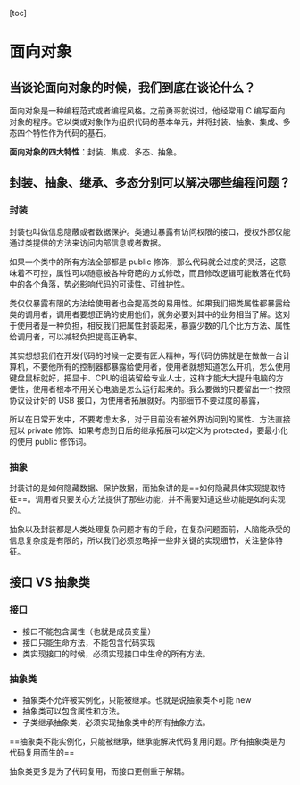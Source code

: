 [toc]



# 面向对象

## 当谈论面向对象的时候，我们到底在谈论什么？

面向对象是一种编程范式或者编程风格。之前勇哥就说过，他经常用 C 编写面向对象的程序。它以类或对象作为组织代码的基本单元，并将封装、抽象、集成、多态四个特性作为代码的基石。

**面向对象的四大特性**：封装、集成、多态、抽象。

## 封装、抽象、继承、多态分别可以解决哪些编程问题？

### 封装

封装也叫做信息隐蔽或者数据保护。类通过暴露有访问权限的接口，授权外部仅能通过类提供的方法来访问内部信息或者数据。

如果一个类中的所有方法全部都是 public 修饰，那么代码就会过度的灵活，这意味着不可控，属性可以随意被各种奇葩的方式修改，而且修改逻辑可能散落在代码中的各个角落，势必影响代码的可读性、可维护性。

类仅仅暴露有限的方法给使用者也会提高类的易用性。如果我们把类属性都暴露给类的调用者，调用者要想正确的使用他们，就务必要对其中的业务相当了解。这对于使用者是一种负担，相反我们把属性封装起来，暴露少数的几个比方方法、属性给调用者，可以减轻负担提高正确率。

其实想想我们在开发代码的时候一定要有匠人精神，写代码仿佛就是在做做一台计算机，不要他所有的控制器都暴露给使用者，使用者就想知道怎么开机，怎么使用键盘鼠标就好，把显卡、CPU的组装留给专业人士，这样才能大大提升电脑的方便性，使用者根本不用关心电脑是怎么运行起来的。我么要做的只要留出一个按照协议设计好的 USB 接口，为使用者拓展就好。内部细节不要过度的暴露，

所以在日常开发中，不要考虑太多，对于目前没有被外界访问到的属性、方法直接冠以 private 修饰、如果考虑到日后的继承拓展可以定义为 protected，要最小化的使用 public 修饰词。

### 抽象

封装讲的是如何隐藏数据、保护数据，而抽象讲的是==如何隐藏具体实现提取特征==。调用者只要关心方法提供了那些功能，并不需要知道这些功能是如何实现的。

抽象以及封装都是人类处理复杂问题才有的手段，在复杂问题面前，人脑能承受的信息复杂度是有限的，所以我们必须忽略掉一些非关键的实现细节，关注整体特征。



## 接口 VS 抽象类

### 接口

* 接口不能包含属性（也就是成员变量）
* 接口只能生命方法，不能包含代码实现
* 类实现接口的时候，必须实现接口中生命的所有方法。

### 抽象类

* 抽象类不允许被实例化，只能被继承。也就是说抽象类不可能 new
* 抽象类可以包含属性和方法。
* 子类继承抽象类，必须实现抽象类中的所有抽象方法。



==抽象类不能实例化，只能被继承，继承能解决代码复用问题。所有抽象类是为代码复用而生的==

抽象类更多是为了代码复用，而接口更侧重于解耦。